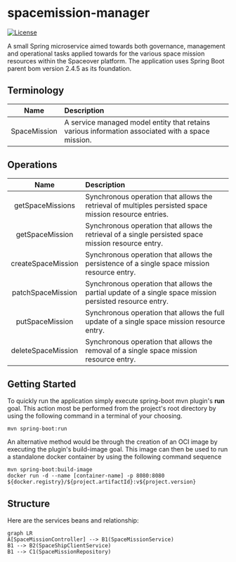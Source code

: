 # spacemission-manager
[![License](https://img.shields.io/github/license/cf-training-springboot-2019/spacecrew-manager)](https://github.com/cf-training-springboot-2019/y/blob/master/LICENSE)

A small Spring microservice aimed towards both governance, management and operational tasks applied towards for the various space mission resources within the Spaceover platform.
The application uses Spring Boot parent bom version 2.4.5 as its foundation.

## Terminology
| Name | Description |
|:----------:|:-------------|
| SpaceMission | A service managed model entity that retains various information associated with a space mission. |


## Operations
| Name | Description |
|:----------:|:-------------|
| getSpaceMissions | Synchronous operation that allows the retrieval of multiples persisted space mission resource entries. |
| getSpaceMission |  Synchronous operation that allows the retrieval of a single persisted space mission resource entry. |
| createSpaceMission |  Synchronous operation that allows the persistence of a single space mission resource entry. |
| patchSpaceMission| Synchronous operation that allows the partial update of a single space mission persisted resource entry. |
| putSpaceMission| Synchronous operation that allows the full update of a single space mission resource entry. |
| deleteSpaceMission | Synchronous operation that allows the removal of a single space mission resource entry. |

## Getting Started

To quickly run the application simply execute spring-boot mvn plugin's **run** goal. This action most be performed from the project's root directory by using the following command in a terminal of your choosing.
```
mvn spring-boot:run
```

An alternative method would be through the creation of an OCI image by executing the plugin's build-image goal.
This image can then be used to run a standalone docker container by using the following command sequence
```
mvn spring-boot:build-image
docker run -d --name [container-name] -p 8080:8080 ${docker.registry}/${project.artifactId}:v${project.version}
```

## Structure
Here are the services beans and relationship:

```mermaid
graph LR
A[SpaceMissionController] --> B1(SpaceMissionService)
B1 --> B2(SpaceShipClientService)
B1 --> C1(SpaceMissionRepository)
```
